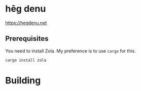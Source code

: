 # hēg denu

https://hegdenu.net

## Prerequisites

You need to install Zola. My preference is to use `cargo` for this.

```sh
cargo install zola
```

# Building

